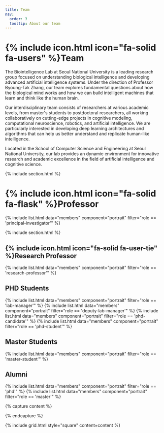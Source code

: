 ```yaml
---
title: Team
nav:
  order: 3
  tooltip: About our team
---
```


# {% include icon.html icon="fa-solid fa-users" %}Team

The Biointelligence Lab at Seoul National University is a leading research group focused on understanding biological intelligence and developing advanced artificial intelligence systems. Under the direction of Professor Byoung-Tak Zhang, our team explores fundamental questions about how the biological mind works and how we can build intelligent machines that learn and think like the human brain.

Our interdisciplinary team consists of researchers at various academic levels, from master's students to postdoctoral researchers, all working collaboratively on cutting-edge projects in cognitive modeling, computational neuroscience, robotics, and artificial intelligence. We are particularly interested in developing deep learning architectures and algorithms that can help us better understand and replicate human-like intelligence.

Located in the School of Computer Science and Engineering at Seoul National University, our lab provides an dynamic environment for innovative research and academic excellence in the field of artificial intelligence and cognitive science.

{% include section.html %}

# {% include icon.html icon="fa-solid fa-flask" %}Professor
{% include list.html data="members" component="portrait" filter="role == 'principal-investigator'" %}

{% include section.html %}
## {% include icon.html icon="fa-solid fa-user-tie" %}Research Professor
{% include list.html data="members" component="portrait" filter="role == 'research-professor'" %}

## PHD Students
{% include list.html data="members" component="portrait" filter="role == 'lab-manager'" %}
{% include list.html data="members" component="portrait" filter="role == 'deputy-lab-manager'" %}
{% include list.html data="members" component="portrait" filter="role == 'phd-candidate'" %}
{% include list.html data="members" component="portrait" filter="role == 'phd-student'" %}

## Master Students
{% include list.html data="members" component="portrait" filter="role == 'master-student'" %}

## Alumni
{% include list.html data="members" component="portrait" filter="role == 'phd'" %}
{% include list.html data="members" component="portrait" filter="role == 'master'" %}


<!-- ## Undergraduate Students
{% include list.html data="members" component="portrait" filter="role == 'undergrad'" %} -->

<!-- {% include list.html data="members" component="portrait" filter="role == 'phd'" %} -->
<!-- {% include list.html data="members" component="portrait" filter="role == 'master'" %} -->


{% capture content %}

{% endcapture %}

{% include grid.html style="square" content=content %}
